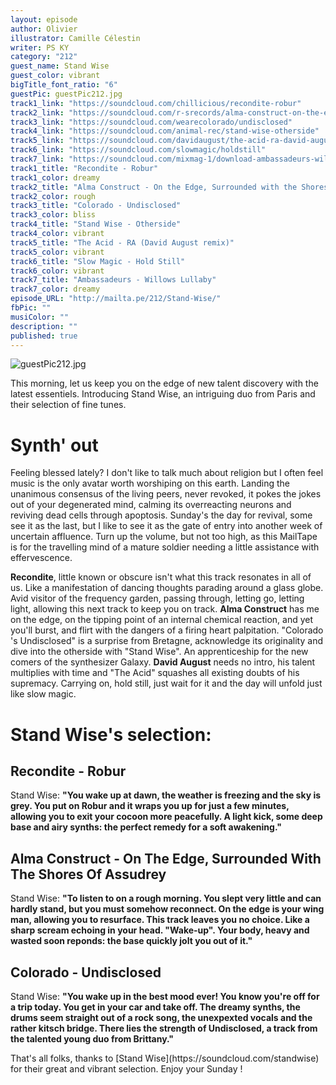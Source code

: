 ```yaml
---
layout: episode
author: Olivier
illustrator: Camille Célestin
writer: PS KY
category: "212"
guest_name: Stand Wise
guest_color: vibrant
bigTitle_font_ratio: "6"
guestPic: guestPic212.jpg
track1_link: "https://soundcloud.com/chillicious/recondite-robur"
track2_link: "https://soundcloud.com/r-srecords/alma-construct-on-the-edge-surrounded"
track3_link: "https://soundcloud.com/wearecolorado/undisclosed"
track4_link: "https://soundcloud.com/animal-rec/stand-wise-otherside"
track5_link: "https://soundcloud.com/davidaugust/the-acid-ra-david-august-remix"
track6_link: "https://soundcloud.com/slowmagic/holdstill"
track7_link: "https://soundcloud.com/mixmag-1/download-ambassadeurs-willows-lullaby"
track1_title: "Recondite - Robur"
track1_color: dreamy
track2_title: "Alma Construct - On the Edge, Surrounded with the Shores of Assudrey"
track2_color: rough
track3_title: "Colorado - Undisclosed"
track3_color: bliss
track4_title: "Stand Wise - Otherside"
track4_color: vibrant
track5_title: "The Acid - RA (David August remix)"
track5_color: vibrant
track6_title: "Slow Magic - Hold Still"
track6_color: vibrant
track7_title: "Ambassadeurs - Willows Lullaby"
track7_color: dreamy
episode_URL: "http://mailta.pe/212/Stand-Wise/"
fbPic: ""
musiColor: ""
description: ""
published: true
---
```


![guestPic212.jpg]({{site.baseurl}}/img/guestPic212.jpg)

<p id="introduction">This morning, let us keep you on the edge of new talent discovery with the latest essentiels. Introducing Stand Wise, an intriguing duo from Paris and their selection of fine tunes.</p>

# Synth' out

Feeling blessed lately? I don't like to talk much about religion but I often feel music is the only avatar worth worshiping on this earth. Landing the unanimous consensus of the living peers, never revoked, it pokes the jokes out of your degenerated mind, calming its overreacting neurons and reviving dead cells through apoptosis. Sunday's the day for revival, some see it as the last, but I like to see it as the gate of entry into another week of uncertain affluence. Turn up the volume, but not too high, as this MailTape is for the travelling mind of a mature soldier needing a little assistance with effervescence.

**Recondite**, little known or obscure isn't what this track resonates in all of us. Like a manifestation of dancing thoughts parading around a glass globe. Avid visitor of the frequency garden, passing through, letting go, letting light, allowing this next track to keep you on track. **Alma Construct** has me on the edge, on the tipping point of an internal chemical reaction, and yet you'll burst, and flirt with the dangers of a firing heart palpitation. "Colorado 's Undisclosed" is a surprise from Bretagne, acknowledge its originality and dive into the otherside with "Stand Wise". An apprenticeship for the new comers of the synthesizer Galaxy. **David August** needs no intro, his talent multiplies with time and "The Acid" squashes all existing doubts of his supremacy. Carrying on, hold still, just wait for it and the day will unfold just like slow magic.
 
# Stand Wise's selection:

## Recondite - Robur

Stand Wise: **"**You wake up at dawn, the weather is freezing and the sky is grey. You put on Robur and it wraps you up for just a few minutes, allowing you to exit your cocoon more peacefully. A light kick, some deep base and airy synths: the perfect remedy for a soft awakening.**"**

##  Alma Construct - On The Edge, Surrounded With The Shores Of Assudrey

Stand Wise: **"**To listen to on a rough morning.
You slept very little and can hardly stand, but you must somehow reconnect. On the edge is your wing man, allowing you to resurface. This track leaves you no choice. Like a sharp scream echoing in your head. "Wake-up". Your body, heavy and wasted soon reponds: the base quickly jolt you out of it.**"**

## Colorado - Undisclosed

Stand Wise: **"**You wake up in the best mood ever! You know you're off for a trip today. You get in your car and take off. The dreamy synths, the drums seem straight out of a rock song, the unexpexted vocals and the rather kitsch bridge. There lies the strength of Undisclosed, a track from the talented young duo from Brittany.**"**

<p id="outroduction">
That's all folks, thanks to [Stand Wise](https://soundcloud.com/standwise) for their great and vibrant selection. Enjoy your Sunday !</p>
